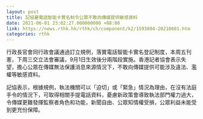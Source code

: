 ```yaml
---
layout: post
title: 記協憂電話智能卡實名制令公眾不敢向傳媒提供敏感資料
date: 2021-06-01 23:02:27.000000000 +08:00
link: https://news.rthk.hk/rthk/ch/component/k2/1593804-20210601.htm
categories: rthk
---
```


行政長官會同行政會議通過訂立規例，落實電話智能卡實名登記制度，本周五刊憲，下周三交立法會審議，9月1日生效後分兩階段實施。香港記者協會表示失望，擔心公眾在傳媒無法保護消息來源情況下，不敢向傳媒提供可能涉及違法、濫權等敏感資料。

記協表示，根據規例，執法機關可以「迫切」或「緊急」情況為理由，在沒有法庭手令的情況下，可取得相關手提電話資料，憂慮新政策會導致執法部門權力過大，令傳媒更難發揮監察者角色和功能，新聞自由、公眾知情權受損，公眾利益未能受到更充份保障。
